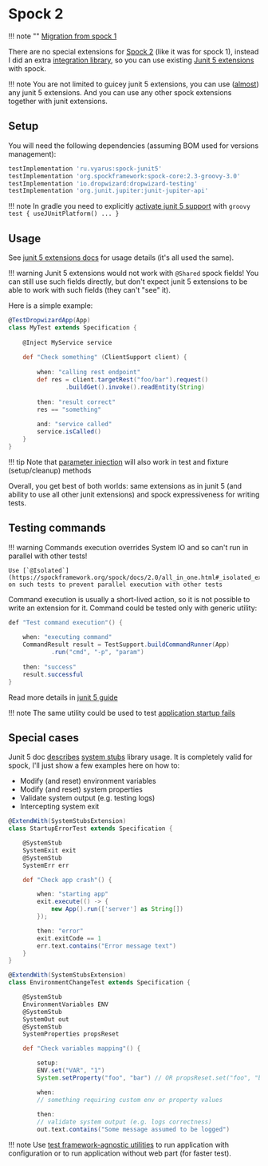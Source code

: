 # Spock 2

!!! note ""
    [Migration from spock 1](spock.md#migration-to-spock-2)

There are no special extensions for [Spock 2](http://spockframework.org) (like it was for spock 1),
instead I did an extra [integration library](https://github.com/xvik/spock-junit5),
so you can use existing [Junit 5 extensions](junit5.md) with spock.

!!! note
    You are not limited to guicey junit 5 extensions, you can use ([almost](https://github.com/xvik/spock-junit5#what-is-supported)) any junit 5 extensions.
    And you can use any other spock extensions together with junit extensions.


## Setup

You will need the following dependencies (assuming BOM used for versions management):

```groovy
testImplementation 'ru.vyarus:spock-junit5'
testImplementation 'org.spockframework:spock-core:2.3-groovy-3.0'
testImplementation 'io.dropwizard:dropwizard-testing'
testImplementation 'org.junit.jupiter:junit-jupiter-api'
```

!!! note
    In gradle you need to explicitly [activate junit 5 support](https://docs.gradle.org/current/userguide/java_testing.html#using_junit5) with
    ```groovy
    test {
        useJUnitPlatform()
        ...
    }                    
    ```

## Usage

See [junit 5 extensions docs](junit5.md) for usage details (it's all used the same).

!!! warning
    Junit 5 extensions would not work with `@Shared` spock fields! You can still use
    such fields directly, but don't expect junit 5 extensions to be able to work with such fields (they can't "see" it).

Here is a simple example:

```groovy
@TestDropwizardApp(App)
class MyTest extends Specification {
    
    @Inject MyService service
    
    def "Check something" (ClientSupport client) {
        
        when: "calling rest endpoint"
        def res = client.targetRest("foo/bar").request()
                .buildGet().invoke().readEntity(String)
        
        then: "result correct"
        res == "something"
        
        and: "service called"
        service.isCalled()
    }
}
```

!!! tip
    Note that [parameter injection](junit5.md#parameter-injection) will also work in test and fixture (setup/cleanup) methods

Overall, you get best of both worlds: same extensions as in junit 5 (and ability to use all other junit extensions)
and spock expressiveness for writing tests.

## Testing commands

!!! warning
    Commands execution overrides System IO and so can't run in parallel with other tests!

    Use [`@Isolated`](https://spockframework.org/spock/docs/2.0/all_in_one.html#_isolated_execution) 
    on such tests to prevent parallel execution with other tests

Command execution is usually a short-lived action, so it is not possible to
write an extension for it. Command could be tested only with generic utility:

```java
def "Test command execution"() {
    
    when: "executing command"
    CommandResult result = TestSupport.buildCommandRunner(App)
            .run("cmd", "-p", "param")
    
    then: "success"
    result.successful
}
```

Read more details in [junit 5 guide](junit5.md#testing-commands)

!!! note
    The same utility could be used to test [application startup fails](junit5.md#testing-startup-error)

## Special cases

Junit 5 doc [describes](junit5.md#testing-startup-error)  [system stubs](https://github.com/webcompere/system-stubs) library
usage. It is completely valid for spock, I'll just show a few examples here on how to:

* Modify (and reset) environment variables
* Modify (and reset) system properties
* Validate system output (e.g. testing logs)
* Intercepting system exit

```groovy
@ExtendWith(SystemStubsExtension)
class StartupErrorTest extends Specification {

    @SystemStub
    SystemExit exit
    @SystemStub
    SystemErr err

    def "Check app crash"() {

        when: "starting app"
        exit.execute(() -> {
            new App().run(['server'] as String[])
        });

        then: "error"
        exit.exitCode == 1
        err.text.contains("Error message text")
    }
}
```

```groovy
@ExtendWith(SystemStubsExtension)
class EnvironmentChangeTest extends Specification {

    @SystemStub
    EnvironmentVariables ENV
    @SystemStub
    SystemOut out
    @SystemStub
    SystemProperties propsReset

    def "Check variables mapping"() {

        setup:
        ENV.set("VAR", "1")
        System.setProperty("foo", "bar") // OR propsReset.set("foo", "bar") - both works the same

        when: 
        // something requiring custom env or property values
        
        then:
        // validate system output (e.g. logs correctness)
        out.text.contains("Some message assumed to be logged")
```

!!! note
    Use [test framework-agnostic utilities](general.md) to run application with configuration or to run
    application without web part (for faster test).
